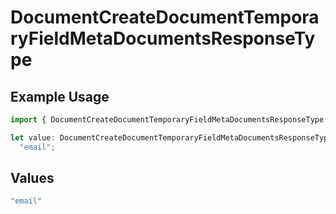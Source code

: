 # DocumentCreateDocumentTemporaryFieldMetaDocumentsResponseType

## Example Usage

```typescript
import { DocumentCreateDocumentTemporaryFieldMetaDocumentsResponseType } from "@documenso/sdk-typescript/models/operations";

let value: DocumentCreateDocumentTemporaryFieldMetaDocumentsResponseType =
  "email";
```

## Values

```typescript
"email"
```